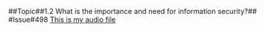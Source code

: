 ##Topic##1.2 What is the importance and need for information security?##
#Issue#498
<a href="https://drive.google.com/file/d/1kMbw69WGAjKyNQJUMxePUkjAtGcXr-39/view?usp=sharing">This is my audio file</a>
